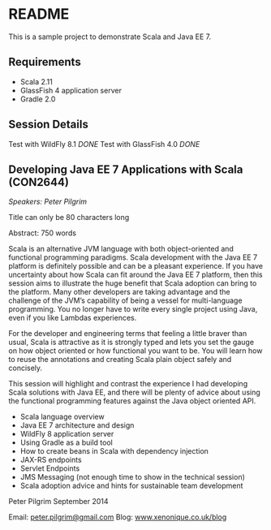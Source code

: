 README
========

This is a sample project to demonstrate Scala and Java EE 7.



Requirements
-------------

* Scala 2.11
* GlassFish 4 application server
* Gradle 2.0


Session Details
------------------

Test with WildFly 8.1 *DONE*
Test with GlassFish 4.0 *DONE*


Developing Java EE 7 Applications with Scala (CON2644)
-------------------------------------------------------

*Speakers: Peter Pilgrim*

Title can only be  80 characters long

Abstract: 750 words

Scala is an alternative JVM language with both object-oriented and functional programming paradigms. Scala development with the Java EE 7 platform is definitely possible and can be a pleasant experience. If you have uncertainty about how Scala can fit around the Java EE 7 platform, then this session aims to illustrate the huge benefit that Scala adoption can bring to the platform. Many other developers are taking advantage and the challenge of the JVM’s capability of being a vessel for multi-language programming. You no longer have to write every single project using Java, even if you like Lambdas experiences. 

For the developer and engineering terms that feeling a little braver than usual, Scala is attractive as it is strongly typed and lets you set the gauge on how object oriented or how functional you want to be. You will learn how to reuse the annotations and creating Scala plain object safely and concisely. 

This session will highlight and contrast the experience I had developing Scala solutions with Java EE, and there will be plenty of advice about using the functional programming features against the Java object oriented API. 

* Scala language overview
* Java EE 7 architecture and design
* WildFly 8 application server 
* Using Gradle as a build tool
* How to create beans in Scala with dependency injection
* JAX-RS endpoints
* Servlet Endpoints
* JMS Messaging (not enough time to show in the technical session)
* Scala adoption advice and hints for sustainable team development


Peter Pilgrim
September 2014

Email: peter.pilgrim@gmail.com
Blog: www.xenonique.co.uk/blog





